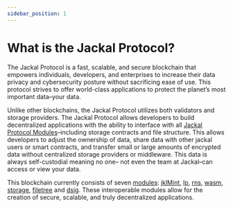 ```yaml
---
sidebar_position: 1
---
```


# What is the Jackal Protocol?

The Jackal Protocol is a fast, scalable, and secure blockchain that empowers individuals, developers, and enterprises to increase their data privacy and cybersecurity posture without sacrificing ease of use. This protocol strives to offer world-class applications to protect the planet’s most important data–your data. 

Unlike other blockchains, the Jackal Protocol utilizes both validators and storage providers. The Jackal Protocol allows developers to build decentralized applications with the ability to interface with all [Jackal Protocol Modules](/canine-docs/docs/protocol/modules/module-overview.md)–including storage contracts and file structure. This allows developers to adjust the ownership of data, share data with other jackal users or smart contracts, and transfer small or large amounts of encrypted data without centralized storage providers or middleware. This data is always self-custodial meaning no one– not even the team at Jackal–can access or view your data. 

This blockchain currently consists of seven [modules](https://github.com/JackalLabs/canine-chain/blob/master/x/README.md): [jklMint](https://github.com/JackalLabs/canine-chain/blob/master/x/jklmint/README.md), [lp](https://github.com/JackalLabs/canine-chain/blob/master/x/lp/README.md), [rns](https://github.com/JackalLabs/canine-chain/blob/master/x/rns/README.md), [wasm](https://github.com/JackalLabs/canine-chain/blob/master/x/wasm/README.md), [storage](https://github.com/JackalLabs/canine-chain/blob/master/x/storage/README.md), [filetree](https://github.com/JackalLabs/canine-chain/blob/master/x/filetree/README.md) and [dsig](https://github.com/JackalLabs/canine-chain/blob/master/x/dsig/README.md). These interoperable modules allow for the creation of secure, scalable, and truly decentralized applications. 
